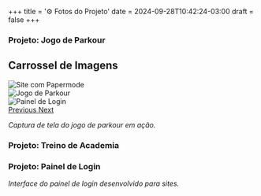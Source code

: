 +++
title = '⚙️ Fotos do Projeto'
date = 2024-09-28T10:42:24-03:00
draft = false
+++

### Projeto: Jogo de Parkour
## Carrossel de Imagens

<div id="carouselExampleIndicators" class="carousel slide" data-ride="carousel">
    <div class="carousel-inner">
        <div class="carousel-item active">
            <img src="/images/1%20fase.png" class="d-block w-100" alt="Site com Papermode">
        </div>
        <div class="carousel-item">
            <img src="/images/2%20fase.png" class="d-block w-100" alt="Jogo de Parkour">
        </div>
        <div class="carousel-item">
            <img src="/images/3%20fase.png" class="d-block w-100" alt="Painel de Login">
        </div>
    </div>
    <a class="carousel-control-prev" href="#carouselExampleIndicators" role="button" data-slide="prev">
        <span class="carousel-control-prev-icon" aria-hidden="true"></span>
        <span class="sr-only">Previous</span>
    </a>
    <a class="carousel-control-next" href="#carouselExampleIndicators" role="button" data-slide="next">
        <span class="carousel-control-next-icon" aria-hidden="true"></span>
        <span class="sr-only">Next</span>
    </a>
</div>

*Captura de tela do jogo de parkour em ação.*

### Projeto: Treino de Academia



### Projeto: Painel de Login

*Interface do painel de login desenvolvido para sites.*
